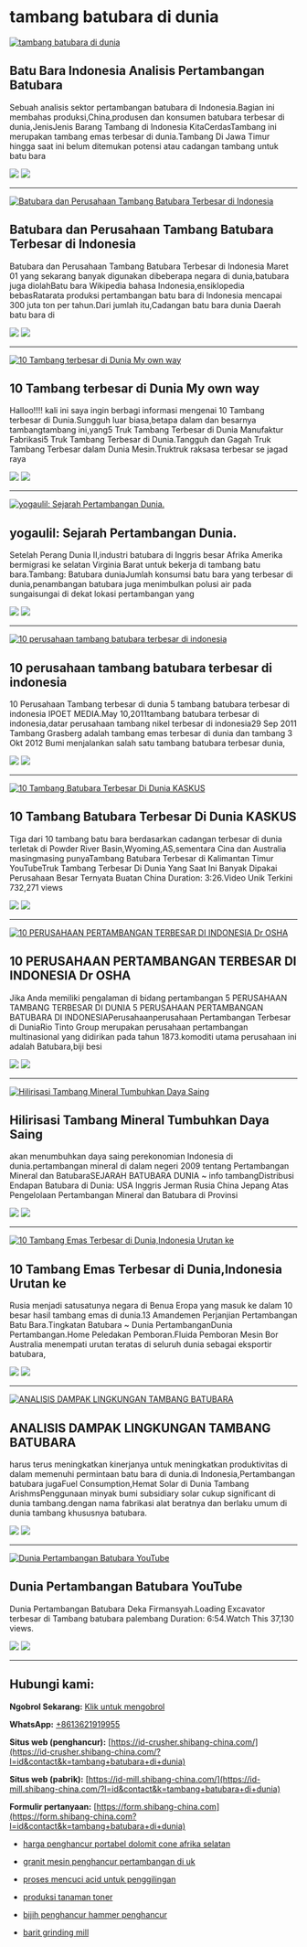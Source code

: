 # tambang batubara di dunia

<a href="https://swt.shibang-china.com/?l=id&img&k=tambang+batubara+di+dunia" target="_blank">![tambang batubara di dunia](http://static.shibang-china.com/all-800x300/422.jpg)</a>

## Batu Bara Indonesia Analisis Pertambangan Batubara
Sebuah analisis sektor pertambangan batubara di Indonesia.Bagian ini membahas produksi,China,produsen dan konsumen batubara terbesar di dunia,JenisJenis Barang Tambang di Indonesia KitaCerdasTambang ini merupakan tambang emas terbesar di dunia.Tambang Di Jawa Timur hingga saat ini belum ditemukan potensi atau cadangan tambang untuk batu bara


<a href="https://whatsapp.shibangsoft.com/WhatsApp.php" target="_blank" title="WhatsApp">![](http://static.shibang-china.com/icon/whatsapp.png)</a> <a href="https://swt.shibang-china.com/?l=id&icon&k=tambang+batubara+di+dunia" target="_blank">![](http://static.shibang-china.com/icon/chat-id.png)</a>

---

<a href="https://swt.shibang-china.com/?l=id&img&k=tambang+batubara+di+dunia" target="_blank">![Batubara dan Perusahaan Tambang Batubara Terbesar di Indonesia](http://static.shibang-china.com/all-800x300/413.jpg)</a>

## Batubara dan Perusahaan Tambang Batubara Terbesar di Indonesia
Batubara dan Perusahaan Tambang Batubara Terbesar di Indonesia Maret 01 yang sekarang banyak digunakan dibeberapa negara di dunia,batubara juga diolahBatu bara Wikipedia bahasa Indonesia,ensiklopedia bebasRatarata produksi pertambangan batu bara di Indonesia mencapai 300 juta ton per tahun.Dari jumlah itu,Cadangan batu bara dunia Daerah batu bara di


<a href="https://whatsapp.shibangsoft.com/WhatsApp.php" target="_blank" title="WhatsApp">![](http://static.shibang-china.com/icon/whatsapp.png)</a> <a href="https://swt.shibang-china.com/?l=id&icon&k=tambang+batubara+di+dunia" target="_blank">![](http://static.shibang-china.com/icon/chat-id.png)</a>

---

<a href="https://swt.shibang-china.com/?l=id&img&k=tambang+batubara+di+dunia" target="_blank">![10 Tambang terbesar di Dunia My own way](http://static.shibang-china.com/all-800x300/261.jpg)</a>

## 10 Tambang terbesar di Dunia My own way
Halloo!!!! kali ini saya ingin berbagi informasi mengenai 10 Tambang terbesar di Dunia.Sungguh luar biasa,betapa dalam dan besarnya tambangtambang ini,yang5 Truk Tambang Terbesar di Dunia Manufaktur Fabrikasi5 Truk Tambang Terbesar di Dunia.Tangguh dan Gagah Truk Tambang Terbesar dalam Dunia Mesin.Truktruk raksasa terbesar se jagad raya


<a href="https://whatsapp.shibangsoft.com/WhatsApp.php" target="_blank" title="WhatsApp">![](http://static.shibang-china.com/icon/whatsapp.png)</a> <a href="https://swt.shibang-china.com/?l=id&icon&k=tambang+batubara+di+dunia" target="_blank">![](http://static.shibang-china.com/icon/chat-id.png)</a>

---

<a href="https://swt.shibang-china.com/?l=id&img&k=tambang+batubara+di+dunia" target="_blank">![yogaulil: Sejarah Pertambangan Dunia.](http://static.shibang-china.com/all-800x300/100.jpg)</a>

## yogaulil: Sejarah Pertambangan Dunia.
Setelah Perang Dunia II,industri batubara di Inggris besar Afrika Amerika bermigrasi ke selatan Virginia Barat untuk bekerja di tambang batu bara.Tambang: Batubara duniaJumlah konsumsi batu bara yang terbesar di dunia,penambangan batubara juga menimbulkan polusi air pada sungaisungai di dekat lokasi pertambangan yang


<a href="https://whatsapp.shibangsoft.com/WhatsApp.php" target="_blank" title="WhatsApp">![](http://static.shibang-china.com/icon/whatsapp.png)</a> <a href="https://swt.shibang-china.com/?l=id&icon&k=tambang+batubara+di+dunia" target="_blank">![](http://static.shibang-china.com/icon/chat-id.png)</a>

---

<a href="https://swt.shibang-china.com/?l=id&img&k=tambang+batubara+di+dunia" target="_blank">![10 perusahaan tambang batubara terbesar di indonesia](http://static.shibang-china.com/all-800x300/1489.jpg)</a>

## 10 perusahaan tambang batubara terbesar di indonesia
10 Perusahaan Tambang terbesar di dunia 5 tambang batubara terbesar di indonesia IPOET MEDIA.May 10,2011tambang batubara terbesar di indonesia,datar perusahaan tambang nikel terbesar di indonesia29 Sep 2011 Tambang Grasberg adalah tambang emas terbesar di dunia dan tambang 3 Okt 2012 Bumi menjalankan salah satu tambang batubara terbesar dunia,


<a href="https://whatsapp.shibangsoft.com/WhatsApp.php" target="_blank" title="WhatsApp">![](http://static.shibang-china.com/icon/whatsapp.png)</a> <a href="https://swt.shibang-china.com/?l=id&icon&k=tambang+batubara+di+dunia" target="_blank">![](http://static.shibang-china.com/icon/chat-id.png)</a>

---

<a href="https://swt.shibang-china.com/?l=id&img&k=tambang+batubara+di+dunia" target="_blank">![10 Tambang Batubara Terbesar Di Dunia KASKUS](http://static.shibang-china.com/all-800x300/751.jpg)</a>

## 10 Tambang Batubara Terbesar Di Dunia KASKUS
Tiga dari 10 tambang batu bara berdasarkan cadangan terbesar di dunia terletak di Powder River Basin,Wyoming,AS,sementara Cina dan Australia masingmasing punyaTambang Batubara Terbesar di Kalimantan Timur YouTubeTruk Tambang Terbesar Di Dunia Yang Saat Ini Banyak Dipakai Perusahaan Besar Ternyata Buatan China Duration: 3:26.Video Unik Terkini 732,271 views


<a href="https://whatsapp.shibangsoft.com/WhatsApp.php" target="_blank" title="WhatsApp">![](http://static.shibang-china.com/icon/whatsapp.png)</a> <a href="https://swt.shibang-china.com/?l=id&icon&k=tambang+batubara+di+dunia" target="_blank">![](http://static.shibang-china.com/icon/chat-id.png)</a>

---

<a href="https://swt.shibang-china.com/?l=id&img&k=tambang+batubara+di+dunia" target="_blank">![10 PERUSAHAAN PERTAMBANGAN TERBESAR DI INDONESIA Dr OSHA](http://static.shibang-china.com/all-800x300/926.jpg)</a>

## 10 PERUSAHAAN PERTAMBANGAN TERBESAR DI INDONESIA Dr OSHA
Jika Anda memiliki pengalaman di bidang pertambangan 5 PERUSAHAAN TAMBANG TERBESAR DI DUNIA 5 PERUSAHAAN PERTAMBANGAN BATUBARA DI INDONESIAPerusahaanperusahaan Pertambangan Terbesar di DuniaRio Tinto Group merupakan perusahaan pertambangan multinasional yang didirikan pada tahun 1873.komoditi utama perusahaan ini adalah Batubara,biji besi


<a href="https://whatsapp.shibangsoft.com/WhatsApp.php" target="_blank" title="WhatsApp">![](http://static.shibang-china.com/icon/whatsapp.png)</a> <a href="https://swt.shibang-china.com/?l=id&icon&k=tambang+batubara+di+dunia" target="_blank">![](http://static.shibang-china.com/icon/chat-id.png)</a>

---

<a href="https://swt.shibang-china.com/?l=id&img&k=tambang+batubara+di+dunia" target="_blank">![Hilirisasi Tambang Mineral Tumbuhkan Daya Saing](http://static.shibang-china.com/all-800x300/186.jpg)</a>

## Hilirisasi Tambang Mineral Tumbuhkan Daya Saing
akan menumbuhkan daya saing perekonomian Indonesia di dunia.pertambangan mineral di dalam negeri 2009 tentang Pertambangan Mineral dan BatubaraSEJARAH BATUBARA DUNIA ~ info tambangDistribusi Endapan Batubara di Dunia: USA Inggris Jerman Rusia China Jepang Atas Pengelolaan Pertambangan Mineral dan Batubara di Provinsi


<a href="https://whatsapp.shibangsoft.com/WhatsApp.php" target="_blank" title="WhatsApp">![](http://static.shibang-china.com/icon/whatsapp.png)</a> <a href="https://swt.shibang-china.com/?l=id&icon&k=tambang+batubara+di+dunia" target="_blank">![](http://static.shibang-china.com/icon/chat-id.png)</a>

---

<a href="https://swt.shibang-china.com/?l=id&img&k=tambang+batubara+di+dunia" target="_blank">![10 Tambang Emas Terbesar di Dunia,Indonesia Urutan ke](http://static.shibang-china.com/all-800x300/1087.jpg)</a>

## 10 Tambang Emas Terbesar di Dunia,Indonesia Urutan ke
Rusia menjadi satusatunya negara di Benua Eropa yang masuk ke dalam 10 besar hasil tambang emas di dunia.13 Amandemen Perjanjian Pertambangan Batu Bara.Tingkatan Batubara ~ Dunia PertambanganDunia Pertambangan.Home Peledakan Pemboran.Fluida Pemboran Mesin Bor Australia menempati urutan teratas di seluruh dunia sebagai eksportir batubara,


<a href="https://whatsapp.shibangsoft.com/WhatsApp.php" target="_blank" title="WhatsApp">![](http://static.shibang-china.com/icon/whatsapp.png)</a> <a href="https://swt.shibang-china.com/?l=id&icon&k=tambang+batubara+di+dunia" target="_blank">![](http://static.shibang-china.com/icon/chat-id.png)</a>

---

<a href="https://swt.shibang-china.com/?l=id&img&k=tambang+batubara+di+dunia" target="_blank">![ANALISIS DAMPAK LINGKUNGAN TAMBANG BATUBARA](http://static.shibang-china.com/all-800x300/668.jpg)</a>

## ANALISIS DAMPAK LINGKUNGAN TAMBANG BATUBARA
harus terus meningkatkan kinerjanya untuk meningkatkan produktivitas di dalam memenuhi permintaan batu bara di dunia.di Indonesia,Pertambangan batubara jugaFuel Consumption,Hemat Solar di Dunia Tambang ArishmsPenggunaan minyak bumi subsidiary solar cukup significant di dunia tambang.dengan nama fabrikasi alat beratnya dan berlaku umum di dunia tambang khususnya batubara.


<a href="https://whatsapp.shibangsoft.com/WhatsApp.php" target="_blank" title="WhatsApp">![](http://static.shibang-china.com/icon/whatsapp.png)</a> <a href="https://swt.shibang-china.com/?l=id&icon&k=tambang+batubara+di+dunia" target="_blank">![](http://static.shibang-china.com/icon/chat-id.png)</a>

---

<a href="https://swt.shibang-china.com/?l=id&img&k=tambang+batubara+di+dunia" target="_blank">![Dunia Pertambangan Batubara YouTube](http://static.shibang-china.com/all-800x300/1301.jpg)</a>

## Dunia Pertambangan Batubara YouTube
Dunia Pertambangan Batubara Deka Firmansyah.Loading Excavator terbesar di Tambang batubara palembang Duration: 6:54.Watch This 37,130 views.

<a href="https://whatsapp.shibangsoft.com/WhatsApp.php" target="_blank" title="WhatsApp">![](http://static.shibang-china.com/icon/whatsapp.png)</a> <a href="https://swt.shibang-china.com/?l=id&icon&k=tambang+batubara+di+dunia" target="_blank">![](http://static.shibang-china.com/icon/chat-id.png)</a>

---
## Hubungi kami:

**Ngobrol Sekarang:** [Klik untuk mengobrol](https://swt.shibang-china.com?l=id&contact&k=tambang+batubara+di+dunia)

**WhatsApp:**  [+8613621919955](https://whatsapp.shibangsoft.com/WhatsApp.php)

**Situs web (penghancur):** [https://id-crusher.shibang-china.com/](https://id-crusher.shibang-china.com/?l=id&contact&k=tambang+batubara+di+dunia)

**Situs web (pabrik):** [https://id-mill.shibang-china.com/](https://id-mill.shibang-china.com/?l=id&contact&k=tambang+batubara+di+dunia)

**Formulir pertanyaan:** [https://form.shibang-china.com](https://form.shibang-china.com?l=id&contact&k=tambang+batubara+di+dunia)

* [harga penghancur portabel dolomit cone afrika selatan](../38/harga%20penghancur%20portabel%20dolomit%20cone%20afrika%20selatan.md)

* [granit mesin penghancur pertambangan di uk](../31/granit%20mesin%20penghancur%20pertambangan%20di%20uk.md)

* [proses mencuci acid untuk penggilingan](../33/proses%20mencuci%20acid%20untuk%20penggilingan.md)

* [produksi tanaman toner](../40/produksi%20tanaman%20toner.md)

* [bijih penghancur hammer penghancur](../35/bijih%20penghancur%20hammer%20penghancur.md)

* [barit grinding mill](../34/barit%20grinding%20mill.md)